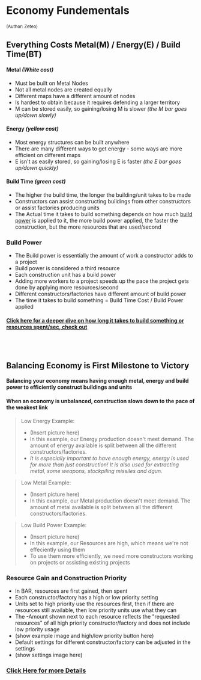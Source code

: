 [BP]: https://github.com/Zete0/Guides/blob/main/Starter/Basic%20Economy.md#id-build-power

# Economy Fundementals
<sub></sup>(Author: Zeteo)</sup></sub>

## Everything Costs Metal(M) / Energy(E) / Build Time(BT)

#### Metal *(White cost)*
- Must be built on Metal Nodes
- Not all metal nodes are created equally
- Different maps have a different amount of nodes
- Is hardest to obtain because it requires defending a larger territory
- M can be stored easily, so gaining/losing M is slower *(the M bar goes up/down slowly)*
#### Energy *(yellow cost)*
- Most energy structures can be built anywhere
- There are many different ways to get energy - some ways are more efficient on different maps
- E isn't as easily stored, so gaining/losing E is faster *(the E bar goes up/down quickly)*
#### Build Time *(green cost)*
- The higher the build time, the longer the building/unit takes to be made
- Constructors can assist constructing buildings from other constructors or assist factories producing units
- The Actual time it takes to build something depends on how much [build power][bp] is applied to it, the more build power applied, the faster the construction, but the more resources that are used/second

### Build Power
- The Build power is essentially the amount of work a constructor adds to a project
- Build power is considered a third resource
- Each construction unit has a build power
- Adding more workers to a project speeds up the pace the project gets done by applying more resources/second
- Different constructors/factories have different amount of build power
- The time it takes to build something = Build Time Cost / Build Power applied


#### [Click here for a deeper dive on how long it takes to build something or resources spent/sec, check out](https://github.com/Zete0/Guides/blob/main/Basics/Basic%20Economy/Calculating%20Resources%20Spent.md)

<br></br>
## Balancing Economy is First Milestone to Victory

#### Balancing your economy means having enough metal, energy and build power to efficiently construct buildings and units

#### When an economy is unbalanced, construction slows down to the pace of the weakest link

> Low Energy Example:
> - (Insert picture here)
> - In this example, our Energy production doesn't meet demand. The amount of energy available is split between all the different constructors/factories.
> - *It is especially important to have enough energy, energy is used for more than just construction! It is also used for extracting metal, some weapons, stockpiling missiles and dgun.*

> Low Metal Example:
> - (Insert picture here)
> - In this example, our Metal production doesn't meet demand. The amount of metal available is split between all the different constructors/factories.

> Low Build Power Example:
> - (Insert picture here)
> - In this example, our Resources are high, which means we're not effeciently using them
> - To use them more efficiently, we need more constructors working on projects or assisting existing projects

### Resource Gain and Construction Priority

- In BAR, resources are first gained, then spent
- Each constructor/factory has a high or low priority setting
- Units set to high priority use the resources first, then if there are resources still available, then low priority units use what they can
- The -Amount shown next to each resource reflects the "requested resources" of all high priority constructor/factory and does not include low priority usage
- (show example image and high/low priority button here)
- Default settings for different constructor/factory can be adjusted in the settings
- (show settings image here)


### [Click Here for more Details](https://github.com/Zete0/Guides/blob/main/Basics/1%20Economy.md)





